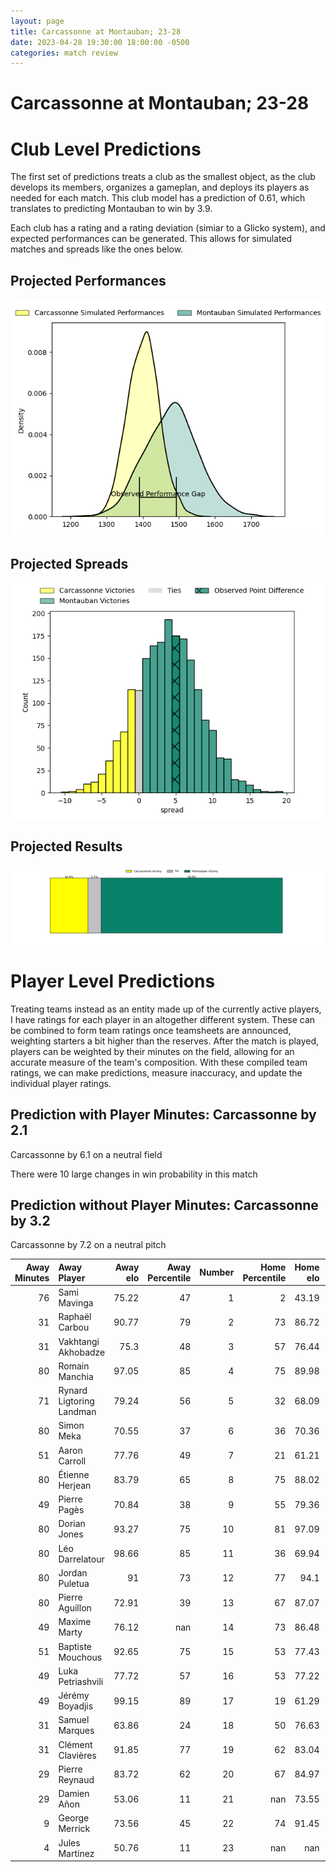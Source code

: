 ```yaml
---  
layout: page  
title: Carcassonne at Montauban; 23-28  
date: 2023-04-28 19:30:00 18:00:00 -0500  
categories: match review  
---
```

# Carcassonne at Montauban; 23-28

# Club Level Predictions


The first set of predictions treats a club as the smallest object, as the club develops its members, organizes a gameplan, and deploys its players as needed for each match. This club model has a prediction of 0.61, which translates to predicting Montauban to win by 3.9.

Each club has a rating and a rating deviation (simiar to a Glicko system), and expected performances can be generated. This allows for simulated matches and spreads like the ones below.
## Projected Performances


![Projected Performances](plots/performances_2023-04-28-Montauban-Carcassonne.png)
## Projected Spreads


![Projected Spreads](plots/spreads_2023-04-28-Montauban-Carcassonne.png)
## Projected Results


![Projected Results](plots/resultbar_2023-04-28-Montauban-Carcassonne.png)
# Player Level Predictions


Treating teams instead as an entity made up of the currently active players, I have ratings for each player in an altogether different system. These can be combined to form team ratings once teamsheets are announced, weighting starters a bit higher than the reserves. After the match is played, players can be weighted by their minutes on the field, allowing for an accurate measure of the team's composition. With these compiled team ratings, we can make predictions, measure inaccuracy, and update the individual player ratings.
## Prediction with Player Minutes: Carcassonne by 2.1


Carcassonne by 6.1 on a neutral field

There were 10 large changes in win probability in this match
## Prediction without Player Minutes: Carcassonne by 3.2


Carcassonne by 7.2 on a neutral pitch



|   Away Minutes | Away Player              |   Away elo |   Away Percentile |   Number |   Home Percentile |   Home elo | Home Player        |   Home Minutes |
|---------------:|:-------------------------|-----------:|------------------:|---------:|------------------:|-----------:|:-------------------|---------------:|
|             76 | Sami Mavinga             |      75.22 |                47 |        1 |                 2 |      43.19 | Lucas Seyrolle     |             49 |
|             31 | Raphaël Carbou           |      90.77 |                79 |        2 |                73 |      86.72 | Cyril Deligny      |             20 |
|             31 | Vakhtangi Akhobadze      |      75.3  |                48 |        3 |                57 |      76.44 | Tietie Tuimauga    |             40 |
|             80 | Romain Manchia           |      97.05 |                85 |        4 |                75 |      89.98 | Dimitri Vaotoa     |             49 |
|             71 | Rynard Ligtoring Landman |      79.24 |                56 |        5 |                32 |      68.09 | Alexandre Manukula |             57 |
|             80 | Simon Meka               |      70.55 |                37 |        6 |                36 |      70.36 | Tomas Lezana       |             80 |
|             51 | Aaron Carroll            |      77.76 |                49 |        7 |                21 |      61.21 | Frédéric Quercy    |             54 |
|             80 | Étienne Herjean          |      83.79 |                65 |        8 |                75 |      88.02 | Quentin Witt       |             80 |
|             49 | Pierre Pagès             |      70.84 |                38 |        9 |                55 |      79.36 | Shaun Venter       |             80 |
|             80 | Dorian Jones             |      93.27 |                75 |       10 |                81 |      97.09 | Jérôme Bosviel     |             80 |
|             80 | Léo Darrelatour          |      98.66 |                85 |       11 |                36 |      69.94 | Bastien Guillemin  |             80 |
|             80 | Jordan Puletua           |      91    |                73 |       12 |                77 |      94.1  | Sevenaia Galala    |             58 |
|             80 | Pierre Aguillon          |      72.91 |                39 |       13 |                67 |      87.07 | Josua Vici         |             80 |
|             49 | Maxime Marty             |      76.12 |               nan |       14 |                73 |      86.48 | Semesa Rokoduguni  |             80 |
|             51 | Baptiste Mouchous        |      92.65 |                75 |       15 |                53 |      77.43 | Segundo Tuculet    |             80 |
|             49 | Luka Petriashvili        |      77.72 |                57 |       16 |                53 |      77.22 | Kevin Firmin       |             60 |
|             49 | Jérémy Boyadjis          |      99.15 |                89 |       17 |                19 |      61.29 | Mirian Burduli     |             40 |
|             31 | Samuel Marques           |      63.86 |                24 |       18 |                50 |      76.63 | Tjiuee Uanivi      |             31 |
|             31 | Clément Clavières        |      91.85 |                77 |       19 |                62 |      83.04 | Malino Vanai       |             31 |
|             29 | Pierre Reynaud           |      83.72 |                62 |       20 |                67 |      84.97 | Otar Giorgadze     |             26 |
|             29 | Damien Añon              |      53.06 |                11 |       21 |               nan |      73.55 | Maselino Paulino   |             23 |
|              9 | George Merrick           |      73.56 |                45 |       22 |                74 |      91.45 | Maxime Mathy       |             22 |
|              4 | Jules Martinez           |      50.76 |                11 |       23 |               nan |     nan    | nan                |            nan |

